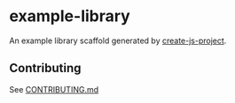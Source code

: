 # example-library

An example library scaffold generated by [create-js-project](https://github.com/trevordmiller/create-js-project).

## Contributing

See [CONTRIBUTING.md](CONTRIBUTING.md)
